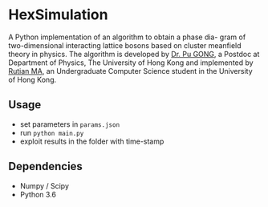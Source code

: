 # HexSimulation

A Python implementation of an algorithm to obtain a phase dia-
gram of two-dimensional interacting lattice bosons based on cluster meanfield
theory in physics. The algorithm is developed by [Dr. Pu GONG](http://www.physics.hku.hk/~wangyao/people.html), a Postdoc
at Department of Physics, The University of Hong Kong and implemented by 
[Rutian MA](https://github.com/GarfieldMa), an Undergraduate Computer Science student in
the University of Hong Kong.


## Usage

- set parameters in `params.json`
- run `python main.py`
- exploit results in the folder with time-stamp

## Dependencies

- Numpy / Scipy
- Python 3.6